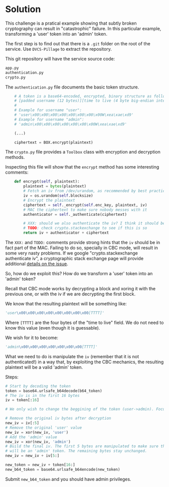 Solution
========

This challenge is a pratical example showing that subtly broken cryptography can result in "catastrophic" failure. In this particular example, transforming a 'user' token into an 'admin' token.

The first step is to find out that there is a ```.git``` folder on the root of the service. Use ```DVCS-Pillage``` to extract the repository.

This git repository will have the service source code:

```bash
app.py
authentication.py
crypto.py
```

The ```authentication.py``` file documents the basic token structure.

```python
    # A token is a base64-encoded, encrypted, binary structure as follows:
    # [padded username (12 bytes)][time to live (4 byte big-endian integer)]
    #
    # Example for username "user":
    # 'user\x00\x00\x00\x00\x00\x00\x00\x00W\xea\xae\xd9'
    # Example for username "admin":
    # 'admin\x00\x00\x00\x00\x00\x00\x00W\xea\xae\xd9'

    (...)

    ciphertext = BOX.encrypt(plaintext)
```

The ```crypto.py``` file provides a ```Toolbox``` class with encryption and decryption methods.

Inspecting this file will show that the ```encrypt``` method has some interesting comments:

```python
    def encrypt(self, plaintext):
        plaintext = bytes(plaintext)
        # Fetch an iv from /dev/urandom, as recommended by best practices
        iv = os.urandom(self.blocksize)
        # Encrypt the plaintext
        ciphertext = self._encrypt(self.enc_key, plaintext, iv)
        # MAC the ciphertext to make sure nobody messes with it
        authenticator = self._authenticate(ciphertext)

        # XXX: should we also authenticate the iv? I think it should be ok
        # TODO: check crypto.stackexchange to see if this is so
        return iv + authenticator + ciphertext
```

The ```XXX:``` and ```TODO:``` comments provide strong hints that the ```iv``` should be in fact part of the MAC. Failing to do so, specially in CBC mode, will result in some very nasty problems. If we google "crypto.stackexchange authenticate iv", a cryptographic stack exchange page will provide additional [details on the issue](http://crypto.stackexchange.com/questions/24353/encrypt-then-mac-do-i-need-to-authenticate-the-iv).

So, how do we exploit this? How do we transform a 'user' token into an 'admin' token?

Recall that CBC mode works by decrypting a block and xoring it with the previous one, or with the iv if we are decrypting the first block.

We know that the resulting plaintext will be something like:
```python
'user\x00\x00\x00\x00\x00\x00\x00\x00[TTTT]'
```

Where ```[TTTT]``` are the four bytes of the "time to live" field. We do not need to know this value (even though it is guessable).

We wish for it to become:

```python
'admin\x00\x00\x00\x00\x00\x00\x00[TTTT]'
```

What we need to do is manipulate the ```iv``` (remember that it is not authenticated!) in a way that, by exploiting the CBC mechanics, the resulting plaintext will be a valid 'admin' token.

Steps:

```python
# Start by decoding the token
token = base64.urlsafe_b64decode(b64_token)
# The iv is in the first 16 bytes
iv = token[:16]

# We only wish to change the beggining of the token (user->admin). Focus on that:

# Remove the original iv bytes after decryption
new_iv = iv[:5]
# Remove the original 'user' value
new_iv = xor(new_iv, 'user')
# Add the 'admin' value
new_iv = xor(new_iv, 'admin')
# Build the final iv. The first 5 bytes are manipulated to make sure that the token
# will be an 'admin' token. The remaining bytes stay unchanged.
new_iv = new_iv + iv[5:]

new_token = new_iv + token[16:]
new_b64_token = base64.urlsafe_b64encode(new_token)
```

Submit ```new_b64_token``` and you should have admin privileges.

